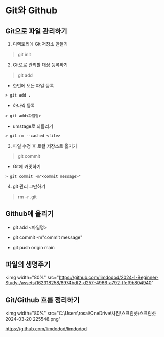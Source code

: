 Git와 Github
============

 Git으로 파일 관리하기
---------------------

 1. 디렉토리에 Git 저장소 만들기

   > git init

 2. Git으로 관리할 대상 등록하기

   > git add

   + 한번에 모든 파일 등록

    > git add .

   + 하나씩 등록

    > git add<파일명>

   + umstage로 되돌리기

    > git rm --cached <file>

 3. 파일 수정 후 로컬 저장소로 옮기기

   > git commit

   + Git에 커밋하기

    > git commit -m"<commit message>"

 4. git 관리 그만하기

   > rm -r .git


Github에 올리기
-----------------
 + git add <파일명>

 + git commit -m"commit message"

 + git push origin main

 파일의 생명주기
-----------------
<img width="80%" src="https://github.com/limdodod/2024-1-Beginner-Study-/assets/162318258/8974bdf2-d257-4966-a792-ffef9b804940"


Git/Github 흐름 정리하기
------------------------
<img width="80%" src="C:\Users\rosal\OneDrive\사진\스크린샷\스크린샷 2024-03-20 225548.png"


<https://github.com/limdodod/limdodod>




